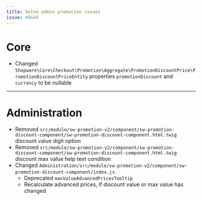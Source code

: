 ```yaml
---
title: Solve admin promotion issues
issue: #8649
---
```

# Core
* Changed `Shopware\Core\Checkout\Promotion\Aggregate\PromotionDiscountPrice\PromotionDiscountPriceEntity` properties `promotionDiscount` and `currency` to be nullable
___
# Administration
* Removed `src/module/sw-promotion-v2/component/sw-promotion-discount-component/sw-promotion-discount-component.html.twig` discount value digit option
* Removed `src/module/sw-promotion-v2/component/sw-promotion-discount-component/sw-promotion-discount-component.html.twig` discount max value help text condition
* Changed `Administration/src/module/sw-promotion-v2/component/sw-promotion-discount-component/index.js`.
  * Deprecated `maxValueAdvancedPricesTooltip`
  * Recalculate advanced prices, if discount value or max value has changed
